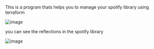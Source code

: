 This is a program thats helps you to manage your spotify library using terraform

![image](https://github.com/user-attachments/assets/d6d996ae-dd19-49d9-bed7-187a5fcc7022)

you can see the reflections in the spotify library

![image](https://github.com/user-attachments/assets/2d6d5d18-1710-4af5-b108-6cb2e7fcfd71)

